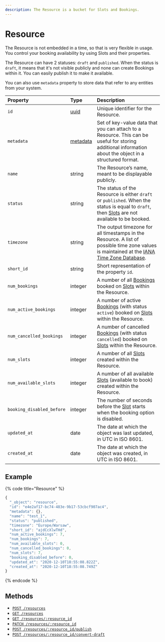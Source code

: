 ```yaml
---
description: The Resource is a bucket for Slots and Bookings.
---
```


# Resource

The Resource is not embedded in a time, so that is very flexible in usage. You control your booking availability by using Slots and their properties.

The Resource can have 2 statuses: `draft` and `published`. When the status is `draft`, it means that it's not visible publicly and none can create Bookings within it. You can easily publish it to make it available.

You can also use `metadata` property to store data that refer to any entities from your system.

| Property | Type | Description |
| :--- | :--- | :--- |
| `id` | [uuid](https://en.wikipedia.org/wiki/Universally_unique_identifier) | Unique identifier for the Resource. |
| `metadata` | [metadata](../../metadata.md) | Set of key-value data that you can attach to a Resource. This can be useful for storing additional information about the object in a structured format. |
| `name` | string | The Resource’s name, meant to be displayable publicly. |
| `status` | string | The status of the Resource is either `draft` or `published`. When the status is equal to `draft`, then [Slots](../slot/) are not available to be booked. |
| `timezone` | string | The output timezone for all timestamps in the Resource. A list of possible time zone values is maintained at the [IANA Time Zone Database](http://www.iana.org/time-zones). |
| `short_id` | string | Short representation of the property `id`. |
| `num_bookings` | integer | A number of all [Bookings](../booking.md) booked on [Slots](../slot/) within the Resource. |
| `num_active_bookings` | integer | A number of active [Bookings](../booking.md) \(with status `active`\) booked on [Slots](../slot/) within the Resource. |
| `num_cancelled_bookings` | integer | A number of cancelled [Bookings](../booking.md) \(with status `cancelled`\) booked on [Slots](../slot/) within the Resource. |
| `num_slots` | integer | A number of all [Slots](../slot/) created within the Resource. |
| `num_available_slots` | integer | A number of all available [Slots](../slot/) \(available to book\) created within the Resource. |
| `booking_disabled_before` | integer | The number of seconds before the [Slot](../slot/) starts when the booking option is disabled. |
| `updated_at` | date | The date at which the object was last updated, in UTC in ISO 8601. |
| `created_at` | date | The date at which the object was created, in UTC in ISO 8601. |

## Example

{% code title="Resource" %}
```javascript
{
  "_object": "resource",
  "id": "e4e2af17-bc74-483e-9b17-53cbcf907ac4",
  "metadata": {},
  "name": "test_1",
  "status": "published",
  "timezone": "Europe/Warsaw",
  "short_id": "ajdCcXlwTHd",
  "num_active_bookings": 7,
  "num_bookings": 7,
  "num_available_slots": 0,
  "num_cancelled_bookings": 0,
  "num_slots": 7,
  "booking_disabled_before": 0,
  "updated_at": "2020-12-10T18:55:08.822Z",
  "created_at": "2020-12-10T18:55:08.749Z"
}
```
{% endcode %}

## Methods

* [`POST /resources`](create-a-resource.md)
* [`GET /resources`](list-resources.md)
* [`GET /resources/:resource_id`](get-a-resource.md)
* [`PATCH /resources/:resource_id`](update-a-resource.md)
* [`POST /resources/:resource_id/publish`](publish-a-resource.md)
* [`POST /resources/:resource_id/convert-draft`](convert-a-resource-to-draft.md)

